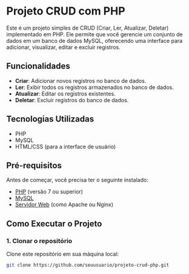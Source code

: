 # Projeto CRUD com PHP

Este é um projeto simples de CRUD (Criar, Ler, Atualizar, Deletar) implementado em PHP. Ele permite que você gerencie um conjunto de dados em um banco de dados MySQL, oferecendo uma interface para adicionar, visualizar, editar e excluir registros.

## Funcionalidades

- **Criar**: Adicionar novos registros no banco de dados.
- **Ler**: Exibir todos os registros armazenados no banco de dados.
- **Atualizar**: Editar os registros existentes.
- **Deletar**: Excluir registros do banco de dados.

## Tecnologias Utilizadas

- PHP
- MySQL
- HTML/CSS (para a interface de usuário)

## Pré-requisitos

Antes de começar, você precisa ter o seguinte instalado:

- [PHP](https://www.php.net/) (versão 7 ou superior)
- [MySQL](https://www.mysql.com/)
- [Servidor Web](https://www.apachefriends.org/) (como Apache ou Nginx)

## Como Executar o Projeto

### 1. Clonar o repositório

Clone este repositório em sua máquina local:

```bash
git clone https://github.com/seuusuario/projeto-crud-php.git
